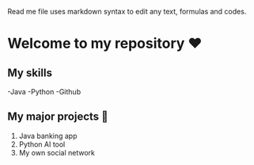 Read me file uses markdown syntax to edit any text, formulas and codes.

# Welcome to my repository ❤️

## My skills
-Java
-Python
-Github

## My major projects 👛
1. Java banking app
2. Python AI tool
3. My own social network
